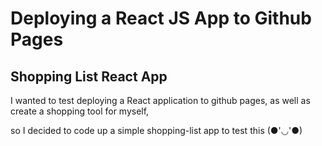 
<h1>Deploying a React JS App to Github Pages</h1>

<h2>Shopping List React App</h2>
<p>I wanted to test deploying a React application to github pages, as well as create a shopping tool for myself,</p>
<p>so I decided to code up a simple shopping-list app to test this (●'◡'●)</p>
